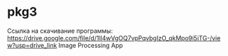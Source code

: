 # pkg3
Ссылка на скачивание программы: https://drive.google.com/file/d/1lI4wVgOQ7vpPqvbgIzO_qkMpo9i5iTG-/view?usp=drive_link
Image Processing App


